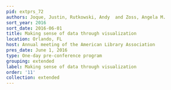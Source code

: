 ```yaml
---
pid: extprs_72
authors: Joque, Justin, Rutkowski, Andy  and Zoss, Angela M.
sort_year: 2016
sort_date: 2016-06-01
title: Making sense of data through visualization
location: Orlando, FL
host: Annual meeting of the American Library Association
pres_date: June 1, 2016
type: One-day pre-conference program
grouping: extended
label: Making sense of data through visualization
order: '11'
collection: extended
---
```


